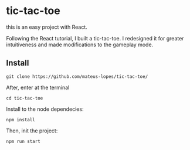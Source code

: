 # tic-tac-toe

this is an easy project with React.

Following the React tutorial, I built a tic-tac-toe. I redesigned it for greater intuitiveness and made modifications to the gameplay mode.

## Install

`git clone https://github.com/mateus-lopes/tic-tac-toe/`

After, enter at the terminal

`cd tic-tac-toe`

Install to the node dependecies:

`npm install`

Then, init the project:

`npm run start`

